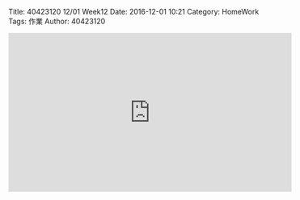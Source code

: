 Title: 40423120 12/01 Week12
Date: 2016-12-01 10:21
Category: HomeWork
Tags: 作業
Author: 40423120

<!-- PELICAN_END_SUMMARY -->

<iframe width="560" height="315" src="https://www.youtube.com/embed/h2CL320V_3I" frameborder="0" allowfullscreen></iframe>

